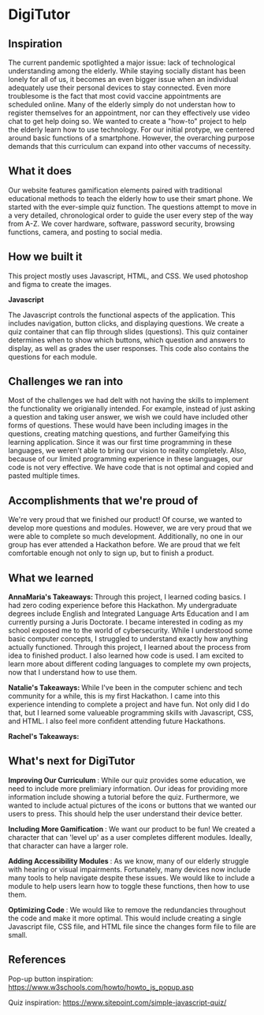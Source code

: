 # DigiTutor


## Inspiration
The current pandemic spotlighted a major issue: lack of technological understanding among the elderly. While staying socially distant has been lonely for all of us, it becomes an even bigger issue when an individual adequately use their personal devices to stay connected. Even more troublesome is the fact that most covid vaccine appointments are scheduled online. Many of the elderly simply do not understan how to register themselves for an appointment, nor can they effectively use video chat to get help doing so. We wanted to create a "how-to" project to help the elderly learn how to use technology. For our initial protype, we centered around basic functions of a smartphone. However, the overarching purpose demands that this curriculum can expand into other vaccums of necessity. 

## What it does
Our website features gamification elements paired with traditional educational methods to teach the elderly how to use their smart phone. We started with the ever-simple quiz function. The questions attempt to move in a very detailed, chronological order to guide the user every step of the way from A-Z. We cover hardware, software, password security, browsing functions, camera, and posting to social media.

## How we built it
This project mostly uses Javascript, HTML, and CSS. We used photoshop and figma to create the images. 

<b>Javascript </b>

The Javascript controls the functional aspects of the 
application. This includes navigation, button clicks, 
and displaying questions. We create a quiz container 
that can flip through slides (questions). This quiz 
container determines when to show which buttons, 
which question and answers to display, as well as
grades the user responses.  This code also contains 
the questions for each module.


## Challenges we ran into

Most of the challenges we had delt with not having the skills to implement the functionality we origianally intended. For example, instead of just asking a question and taking user answer, we wish we could have included other forms of questions. These would have been including images in the questions, creating matching questions, and further Gameifying this learning application. Since it was our first time programming in these languages, we weren't able to bring our vision to reality completely. Also, because of our limited programming experience in these languages, our code is not very effective. We have code that is not optimal and copied and pasted multiple times. 

## Accomplishments that we're proud of
We're very proud that we finished our product! Of course, we wanted to develop more questions and modules. However, we are very proud that we were able to complete so much development. Additionally, no one in our group has ever attended a Hackathon before. We are proud that we felt comfortable enough not only to sign up, but to finish a product.

## What we learned
<b> AnnaMaria's Takeaways: </b>
Through this project, I learned coding basics. I had zero coding experience before this Hackathon. My undergraduate degrees include English and Integrated Language Arts Education and I am currently pursing a Juris Doctorate. I became interested in coding as my school exposed me to the world of cybersecurity. While I understood some basic computer concepts, I struggled to understand exactly how anything actually functioned. Through this project, I learned about the process from idea to finished product. I also learned how code is used. I am excited to learn more about different coding languages to complete my own projects, now that I understand how to use them.

<b> Natalie's Takeaways: </b>
While I've been in the computer schienc and tech community for a while, this is my first Hackathon. I came into this experience intending to complete a project and have fun. Not only did I do that, but I learned some valueable programming skills with Javascript, CSS, and HTML. I also feel more confident attending future Hackathons. 

<b> Rachel's Takeaways: </b>
  
## What's next for DigiTutor
<b> Improving Our Curriculum </b>:
While our quiz provides some education, we need to include more prelimiary information. Our ideas for providing more information include showing a tutorial before the quiz. Furthermore, we wanted to include actual pictures of the icons or buttons that we wanted our users to press. This should help the user understand their device better.

<b> Including More Gamification </b>:
We want our product to be fun! We created a character that can 'level up' as a user completes different modules. Ideally, that character can have a larger role.

<b> Adding Accessibility Modules </b>:
As we know, many of our elderly struggle with hearing or visual impairments. Fortunately, many devices now include many tools to help navigate despite these issues. We would like to include a module to help users learn how to toggle these functions, then how to use them.


<b> Optimizing Code </b>:
We would like to remove the redundancies throughout the code and make it more optimal. This would include creating a single Javascript file, CSS file, and HTML file since the changes form file to file are small. 

## References
Pop-up button inspiration: https://www.w3schools.com/howto/howto_js_popup.asp

Quiz inspiration: https://www.sitepoint.com/simple-javascript-quiz/

